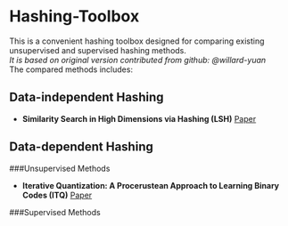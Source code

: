 # Hashing-Toolbox
This is a convenient hashing toolbox designed for comparing existing unsupervised and supervised hashing methods.  
*It is based on original version contributed from github: @willard-yuan*  
The compared methods includes:
## Data-independent Hashing
* **Similarity Search in High Dimensions via Hashing (LSH)**  [Paper](http://www.cs.princeton.edu/courses/archive/spring13/cos598C/Gionis.pdf)

## Data-dependent Hashing
###Unsupervised Methods
* **Iterative Quantization: A Procerustean Approach to Learning Binary Codes (ITQ)**  [Paper](http://slazebni.cs.illinois.edu/publications/cvpr11_small_code.pdf)

###Supervised Methods

